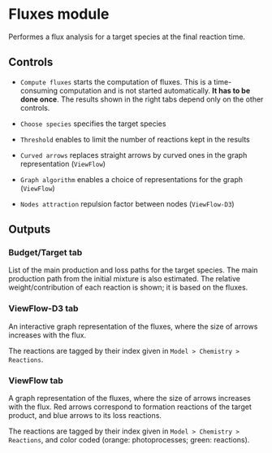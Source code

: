 # __Fluxes__ module

Performes a flux analysis for a target species 
at the final reaction time.

## Controls

* `Compute fluxes` starts the computation of fluxes.
This is a time-consuming computation and is not started automatically.
__It has to be done once__. 
The results shown in the right tabs depend only on the other controls.

* `Choose species` specifies the target species

* `Threshold` enables to limit the number of reactions 
kept in the results

* `Curved arrows` replaces straight arrows by curved ones in 
the graph representation (`ViewFlow`)

* `Graph algorithm` enables a choice of representations
for the graph (`ViewFlow`)

* `Nodes attraction` repulsion factor between nodes (`ViewFlow-D3`)


## Outputs

### __Budget/Target__ tab

List of the main production and loss paths for the target species. 
The main production path from the initial mixture is also estimated.
The relative weight/contribution of each reaction is shown;
it is based on the fluxes.

### __ViewFlow-D3__ tab

An interactive graph representation of the fluxes, 
where the size of arrows increases with the flux.

The reactions are tagged by their index given in 
`Model > Chemistry > Reactions`.


### __ViewFlow__ tab

A graph representation of the fluxes, where the size of arrows 
increases with the flux.
Red arrows correspond to formation reactions of the target product,
and blue arrows to its loss reactions.

The reactions are tagged by their index given in 
`Model > Chemistry > Reactions`,
and color coded (orange: photoprocesses; green: reactions).

